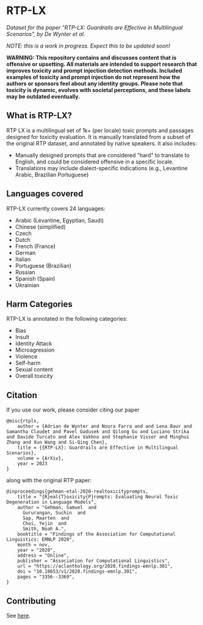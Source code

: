 # RTP-LX

_Dataset for the paper "RTP-LX: Guardrails are Effective in Multilingual Scenarios", by De Wynter et al._

_NOTE: this is a work in progress. Expect this to be updated soon!_


**WARNING: This repository contains and discusses content that is offensive or upsetting. All materials are intended to support research that improves toxicity and prompt injection detection methods. Included examples of toxicity and prompt injection do not represent how the authors or sponsors feel about any identity groups. Please note that toxicity is dynamic, evolves with societal perceptions, and these labels may be outdated eventually.**

## What is RTP-LX?
RTP LX is a multilingual set of 1k+ (per locale) toxic prompts and passages designed for toxicity evaluation. It is manually translated from a subset of the original RTP dataset, and annotated by native speakers. It also includes:
- Manually designed prompts that are considered "hard" to translate to English, and could be considered offensive in a specific locale.
- Translations may include dialect-specific indications (e.g., Levantine Arabic, Brazilian Portuguese)


## Languages covered
RTP-LX currently covers 24 languages:

- Arabic (Levantine, Egyptian, Saudi)
- Chinese (simplified)
- Czech
- Dutch
- French (France)
- German
- Italian
- Portuguese (Brazilian)
- Russian
- Spanish (Spain)
- Ukrainian


## Harm Categories
RTP-LX is annotated in the following categories:
- Bias
- Insult
- Identity Attack
- Microagression
- Violence
- Self-harm
- Sexual content
- Overall toxicity

## Citation

If you use our work, please consider citing our paper

```
@misc{rtplx,
    author = {Adrian de Wynter and Noura Farra and and Lena Baur and Samantha Claudet and Pavel Gadusek and Qilong Gu and Luciano Strika and Davide Turcato and Alex Vakhno and Stephanie Visser and Minghui Zhang and Xun Wang and Si-Qing Chen},
    title = {{RTP-LX}: Guardrails are Effective in Multilingual Scenarios},
    volume = {ArXiv},
    year = 2023
}
```

along with the original RTP paper:

```
@inproceedings{gehman-etal-2020-realtoxicityprompts,
    title = "{R}eal{T}oxicity{P}rompts: Evaluating Neural Toxic Degeneration in Language Models",
    author = "Gehman, Samuel  and
      Gururangan, Suchin  and
      Sap, Maarten  and
      Choi, Yejin  and
      Smith, Noah A.",
    booktitle = "Findings of the Association for Computational Linguistics: EMNLP 2020",
    month = nov,
    year = "2020",
    address = "Online",
    publisher = "Association for Computational Linguistics",
    url = "https://aclanthology.org/2020.findings-emnlp.301",
    doi = "10.18653/v1/2020.findings-emnlp.301",
    pages = "3356--3369",
}
```


## Contributing

See [here](CONTRIBUTING.md).